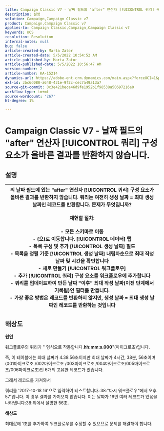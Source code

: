 ```yaml
---
title: Campaign Classic V7 - 날짜 필드의 "after" 연산자 [!UICONTROL 쿼리] 구성 요소가 올바른 결과를 반환하지 않습니다.
description: 설명
solution: Campaign,Campaign Classic v7
product: Campaign,Campaign Classic v7
applies-to: Campaign Classic,Campaign,Campaign Classic v7
keywords: KCS
resolution: Resolution
internal-notes: null
bug: false
article-created-by: Marta Zator
article-created-date: 5/5/2022 10:54:52 AM
article-published-by: Marta Zator
article-published-date: 5/5/2022 10:56:47 AM
version-number: 2
article-number: KA-15214
dynamics-url: https://adobe-ent.crm.dynamics.com/main.aspx?forceUCI=1&pagetype=entityrecord&etn=knowledgearticle&id=2279a3c8-61cc-ec11-a7b5-6045bd00dbbc
exl-id: 3bc6d080-a648-431e-9f2c-cec7a49a13a7
source-git-commit: 0c3e421beca46d9fe1952b1f98538a50697216a0
workflow-type: tm+mt
source-wordcount: '267'
ht-degree: 1%

---
```


# Campaign Classic V7 - 날짜 필드의 &quot;after&quot; 연산자 [!UICONTROL 쿼리] 구성 요소가 올바른 결과를 반환하지 않습니다.

## 설명



| 의 날짜 필드에 있는 &quot;after&quot; 연산자 [!UICONTROL 쿼리] 구성 요소가 올바른 결과를 반환하지 않습니다. 쿼리는 여전히 생성 날짜 = 최대 생성 날짜인 레코드를 반환합니다. 문제가 무엇입니까?<br><br><b>재현할 절차:</b><br><br>  - 모든 스키마로 이동<br>  - (으)로 이동합니다. [!UICONTROL 데이터] 탭<br>  - 목록 구성 및 추가 [!UICONTROL 생성 날짜] 필드<br>  - 목록을 정렬 기준 [!UICONTROL 생성 날짜] 내림차순으로 최대 작성 날짜 및 시간을 확인합니다<br>  - 새로 만들기 [!UICONTROL 워크플로우]<br>  - 추가 [!UICONTROL 쿼리] 구성 요소를 워크플로우에 추가합니다<br>  - 쿼리를 업데이트하여 만든 날짜 &quot;이후&quot; 최대 작성 날짜(이전 단계에서 기록됨)인 필터를 만듭니다.<br>  - 가장 좋은 방법은 레코드를 반환하지 않지만, 생성 날짜 = 최대 생성 날짜인 레코드를 반환하는 것입니다 |
| --- |



## 해상도


<b>원인</b>

워크플로우의 쿼리가 &quot; 형식으로 작동합니다.<b>hh:mm:s.000</b>&quot;(마이크로초)입니다.

즉, 이 테이블에는 최대 날짜가 4.38.56초이지만 최대 날짜가 4시간, 38분, 56초이며 (001마이크로초 /002마이크로초 /003마이크로초 /004마이크로초/005마이크로초/006마이크로초)인 6개의 고유한 레코드가 있습니다.

그래서 레코드를 가져와서

쿼리를 &#39;2017-10-18 16&#39;으로 입력하여 테스트합니다.:38:&quot;다시 워크플로우&quot;에서 오후 57&#39;입니다. 이 경우 결과를 가져오지 않습니다. 이는 날짜가 16인 여러 레코드가 있음을 나타냅니다:38:위에서 설명한 56초.

<b>해상도</b>

최대값에 1초를 추가하여 워크플로우를 수정할 수 있으므로 문제를 해결해야 합니다.
